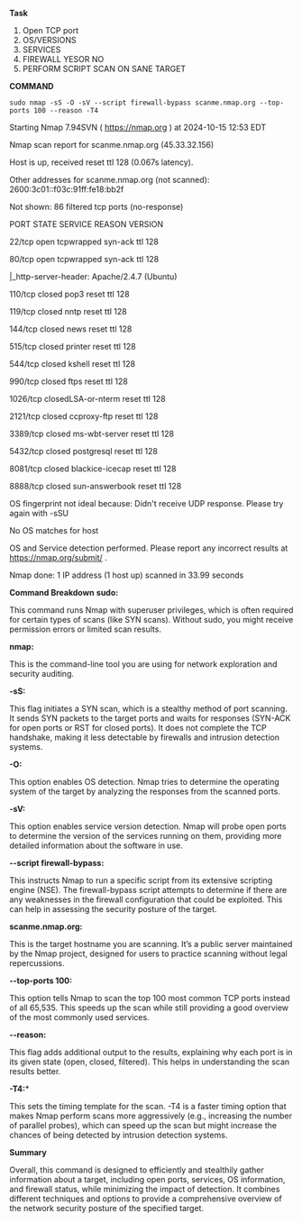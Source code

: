 **Task**
1.	Open TCP port
2.	OS/VERSIONS
3.	SERVICES
4.	FIREWALL YESOR NO
5.	PERFORM SCRIPT SCAN ON SANE TARGET

**COMMAND**
```
sudo nmap -sS -O -sV --script firewall-bypass scanme.nmap.org --top-ports 100 --reason -T4
```

Starting Nmap 7.94SVN ( https://nmap.org ) at 2024-10-15 12:53 EDT

Nmap scan report for scanme.nmap.org (45.33.32.156)

Host is up, received reset ttl 128 (0.067s latency).

Other addresses for scanme.nmap.org (not scanned): 2600:3c01::f03c:91ff:fe18:bb2f

Not shown: 86 filtered tcp ports (no-response)

PORT     STATE  SERVICE         REASON          VERSION

22/tcp   open   tcpwrapped      syn-ack ttl 128

80/tcp   open   tcpwrapped      syn-ack ttl 128

|_http-server-header: Apache/2.4.7 (Ubuntu)

110/tcp  closed pop3            reset ttl 128

119/tcp  closed nntp            reset ttl 128

144/tcp  closed news            reset ttl 128

515/tcp  closed printer         reset ttl 128

544/tcp  closed kshell          reset ttl 128

990/tcp  closed ftps            reset ttl 128

1026/tcp closedLSA-or-nterm    reset ttl 128

2121/tcp closed ccproxy-ftp     reset ttl 128

3389/tcp closed ms-wbt-server   reset ttl 128

5432/tcp closed postgresql      reset ttl 128

8081/tcp closed blackice-icecap reset ttl 128

8888/tcp closed sun-answerbook  reset ttl 128

OS fingerprint not ideal because: Didn't receive UDP response. Please try again with -sSU

No OS matches for host


OS and Service detection performed. Please report any incorrect results at https://nmap.org/submit/ .

Nmap done: 1 IP address (1 host up) scanned in 33.99 seconds


**Command Breakdown**
**sudo:**

This command runs Nmap with superuser privileges, which is often required for certain types of scans (like SYN scans). Without sudo, you might receive permission errors or limited scan results.

**nmap:**

This is the command-line tool you are using for network exploration and security auditing.

**-sS:**

This flag initiates a SYN scan, which is a stealthy method of port scanning. It sends SYN packets to the target ports and waits for responses (SYN-ACK for open ports or RST for closed ports). It does not complete the TCP handshake, making it less detectable by firewalls and intrusion detection systems.

**-O:**

This option enables OS detection. Nmap tries to determine the operating system of the target by analyzing the responses from the scanned ports.

**-sV:**

This option enables service version detection. Nmap will probe open ports to determine the version of the services running on them, providing more detailed information about the software in use.

**--script firewall-bypass:**

This instructs Nmap to run a specific script from its extensive scripting engine (NSE). The firewall-bypass script attempts to determine if there are any weaknesses in the firewall configuration that could be exploited. This can help in assessing the security posture of the target.

**scanme.nmap.org:**

This is the target hostname you are scanning. It’s a public server maintained by the Nmap project, designed for users to practice scanning without legal repercussions.

**--top-ports 100:**

This option tells Nmap to scan the top 100 most common TCP ports instead of all 65,535. This speeds up the scan while still providing a good overview of the most commonly used services.

**--reason:**

This flag adds additional output to the results, explaining why each port is in its given state (open, closed, filtered). This helps in understanding the scan results better.

**-T4:***

This sets the timing template for the scan. -T4 is a faster timing option that makes Nmap perform scans more aggressively (e.g., increasing the number of parallel probes), which can speed up the scan but might increase the chances of being detected by intrusion detection systems.

**Summary**

Overall, this command is designed to efficiently and stealthily gather information about a target, including open ports, services, OS information, and firewall status, while minimizing the impact of detection. It combines different techniques and options to provide a comprehensive overview of the network security posture of the specified target.







 


